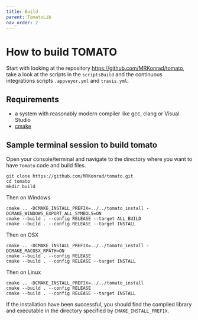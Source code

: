 ```yaml
---
title: Build
parent: TomatoLib
nav_order: 2
---
```


# How to build TOMATO

Start with looking at the repository <https://github.com/MRKonrad/tomato>, take a look at the scripts in the `scriptsBuild` and the continuous integrations scripts `.appveyor.yml` and `travis.yml`.

## Requirements

* a system with reasonably modern compiler like gcc, clang or Visual Studio
* [cmake](https://cmake.org/)

## Sample terminal session to build tomato

Open your console/terminal and navigate to the directory where you want to have `Tomato` code and build files.

```console
git clone https://github.com/MRKonrad/tomato.git
cd tomato
mkdir build
```
Then on Windows
```console
cmake .. -DCMAKE_INSTALL_PREFIX=../../tomato_install -DCMAKE_WINDOWS_EXPORT_ALL_SYMBOLS=ON
cmake --build . --config RELEASE --target ALL_BUILD
cmake --build . --config RELEASE --target INSTALL
```
Then on OSX
```console
cmake .. -DCMAKE_INSTALL_PREFIX=../../tomato_install -DCMAKE_MACOSX_RPATH=ON
cmake --build . --config RELEASE
cmake --build . --config RELEASE --target INSTALL
```
Then on Linux
```console
cmake .. -DCMAKE_INSTALL_PREFIX=../../tomato_install
cmake --build . --config RELEASE
cmake --build . --config RELEASE --target INSTALL
```

If the installation have been successful, you should find the compiled library and executable in the directory specified by `CMAKE_INSTALL_PREFIX`.
